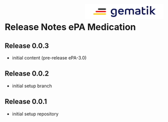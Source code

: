 <img align="right" width="250" height="47" src="images/Gematik_Logo_Flag_With_Background.png"/> <br/>    
 
# Release Notes ePA Medication
## Release 0.0.3
- initial content (pre-release ePA-3.0)
## Release 0.0.2
- initial setup branch
## Release 0.0.1
- initial setup repository
